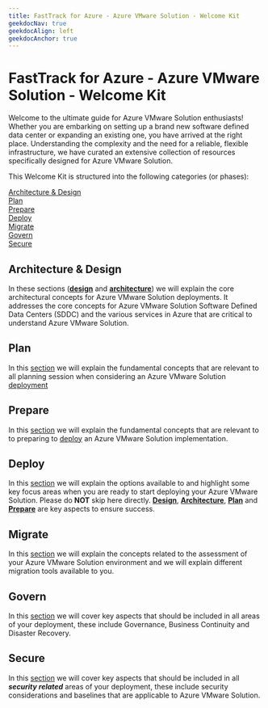 ```yaml
---
title: FastTrack for Azure - Azure VMware Solution - Welcome Kit
geekdocNav: true
geekdocAlign: left
geekdocAnchor: true
---
```


# FastTrack for Azure - Azure VMware Solution - Welcome Kit

Welcome to the ultimate guide for Azure VMware Solution enthusiasts! Whether you are embarking on setting up a brand new software defined data center or expanding an existing one, you have arrived at the right place. Understanding the complexity and the need for a reliable, flexible infrastructure, we have curated an extensive collection of resources specifically designed for Azure VMware Solution.

This Welcome Kit is structured into the following categories (or phases):

[Architecture \& Design](#architecture--design)  
[Plan](#plan)  
[Prepare](#prepare)  
[Deploy](#deploy)  
[Migrate](#migrate)  
[Govern](#govern)  
[Secure](#secure)  

## Architecture & Design

In these sections ([**design**](architectureAndDesign/design.md) and [**architecture**](architectureAndDesign/architecture.md)) we will explain the core architectural concepts for Azure VMware Solution deployments. It addresses the core concepts for Azure VMware Solution Software Defined Data Centers (SDDC) and the various services in Azure that are critical to understand Azure VMware Solution.

## Plan

In this [section](plan/plan.md) we will explain the fundamental concepts that are relevant to all planning session when considering an Azure VMware Solution [deployment](deploy/deploy.md)

## Prepare  

In this [section](prepare/prepare.md) we will explain the fundamental concepts that are relevant to to preparing to [deploy](deploy/deploy.md) an Azure VMware Solution implementation.

## Deploy  

In this [section](deploy/deploy.md) we will explain the options available to and highlight some key focus areas when you are ready to start deploying your Azure VMware Solution. Please do **NOT** skip here directly. [**Design**](architectureAndDesign/design.md), [**Architecture**](architectureAndDesign/architecture.md), [**Plan**](plan/plan.md) and [**Prepare**](prepare/prepare.md) are key aspects to ensure success.

## Migrate  

In this [section](migrate/migrate.md) we will explain the concepts related to the assessment of your Azure VMware Solution environment and we will explain different migration tools available to you.

## Govern  

In this [section](govern/govern.md) we will cover key aspects that should be included in all areas of your deployment, these include Governance, Business Continuity and Disaster Recovery.

## Secure  

In this [section](secure/secure.md) we will cover key aspects that should be included in all _**security related**_ areas of your deployment, these include security considerations and baselines that are applicable to Azure VMware Solution.
